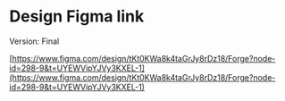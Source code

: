 # Design Figma link

Version: Final

[https://www.figma.com/design/tKt0KWa8k4taGrJy8rDz18/Forge?node-id=298-9&t=UYEWVipYJVy3KXEL-1](https://www.figma.com/design/tKt0KWa8k4taGrJy8rDz18/Forge?node-id=298-9&t=UYEWVipYJVy3KXEL-1)